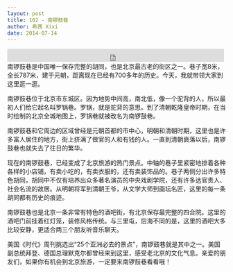 ```yaml
---
layout: post
title: 102 - 南锣鼓巷
author: 希茜 Xixi
date: 2014-07-14
---
```


<iframe src="https://archive.org/embed/slowchinese_201909/Slow_Chinese_102.mp3" width="500" height="30" frameborder="0" webkitallowfullscreen="true" mozallowfullscreen="true" allowfullscreen></iframe>
南锣鼓巷是中国唯一保存完整的胡同，也是北京最古老的街区之一。巷子宽8米，全长787米，建于元朝，距离现在已经有700多年的历史。今天，我就带领大家到这里逛一逛。

南锣鼓巷位于北京市东城区。因为地势中间高，南北低，像一个驼背的人，所以最初人们给它起名叫罗锅巷。罗锅，就是驼背的意思。到了清朝乾隆皇帝时期，在当时绘制的北京全城地图上，罗锅巷就被改名为南锣鼓巷。

南锣鼓巷和它周边的区域曾经是元朝首都的市中心，明朝和清朝时期，这里也是许多富人居住的地方，街上挤满了做官的人和有钱的人。一直到清朝衰落以后，南锣鼓巷也就失去了往日的繁华。

现在的南锣鼓巷，已经变成了北京旅游的热门景点。中轴的巷子里紧密地排着各种各样的小店铺，有卖小吃的，有卖衣服的，还有卖装饰品的。巷子两侧分出许多特色胡同，胡同中不仅有培养出众多著名演员的中央戏剧学院，还有许多达官贵人、社会名流的故居。从明朝将军到清朝王爷，从文学大师到画坛名匠，这里的每一条胡同都有历史的痕迹。

南锣鼓巷也是北京一条非常有特色的酒吧街，有北京保存最完整的四合院。这里的酒吧门前挂着红灯笼，装修风格传统。与三里屯，后海不同的是，这里的酒吧大多比较安静，更适合两三个朋友听音乐聊天。

美国《时代》周刊挑选出“25个亚洲必去的景点”，南锣鼓巷就是其中之一。美国副总统拜登、德国总理默克尔都曾经来到这里，感受老北京的文化气息。亲爱的朋友们，如果你有机会到北京旅游，一定要来南锣鼓巷看看哦！

